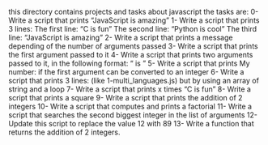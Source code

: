 this directory contains projects and tasks about javascript
the tasks are:
0- Write a script that prints “JavaScript is amazing”
1- Write a script that prints 3 lines:
	The first line: “C is fun”
	The second line: “Python is cool”
	The third line: “JavaScript is amazing”
2- Write a script that prints a message depending of the number of arguments passed
3- Write a script that prints the first argument passed to it
4- Write a script that prints two arguments passed to it, in the following format: “ is ”
5- Write a script that prints My number: <first argument converted in integer> if the first argument can be converted to an integer
6- Write a script that prints 3 lines: (like 1-multi_languages.js) but by using an array of string and a loop
7- Write a script that prints x times “C is fun”
8- Write a script that prints a square
9- Write a script that prints the addition of 2 integers
10- Write a script that computes and prints a factorial
11- Write a script that searches the second biggest integer in the list of arguments
12- Update this script to replace the value 12 with 89
13- Write a function that returns the addition of 2 integers.

